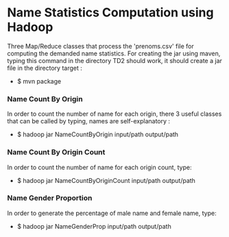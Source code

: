 # Name Statistics Computation using Hadoop

Three Map/Reduce classes that process the 'prenoms.csv' file for computing the demanded name statistics. For creating the jar using maven, typing this command in the directory TD2 should work, it should create a jar file in the directory target :
- $ mvn package

### Name Count By Origin
In order to count the number of name for each origin, there 3 useful classes that can be called by typing, names are self-explanatory :
- $ hadoop jar <jar file> NameCountByOrigin input/path output/path

### Name Count By Origin Count
In order to count the number of name for each origin count, type:
- $ hadoop jar <jar file> NameCountByOriginCount input/path output/path

### Name Gender Proportion
In order to generate the percentage of male name and female name, type:
- $ hadoop jar <jar file> NameGenderProp input/path output/path
